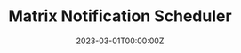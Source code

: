 ---
title: Matrix Notification Scheduler
summary: This project is about a python script that can be used to automatically change for a Matrix account the notification profile of all rooms within a space
tags:
  - server
date: '2023-03-01T00:00:00Z'

# Optional external URL for project (replaces project detail page).
external_link: 'https://gitlab.com/frederikb96/matrix-notifications-spaces-scheduler'

links:
  - icon: gitlab
    icon_pack: fab
    url: https://gitlab.com/frederikb96/matrix-notifications-spaces-scheduler
    name: GitLab Repository
url_code: ''
url_pdf: ''
url_slides: ''
url_video: ''

# Slides (optional).
#   Associate this project with Markdown slides.
#   Simply enter your slide deck's filename without extension.
#   E.g. `slides = "example-slides"` references `content/slides/example-slides.md`.
#   Otherwise, set `slides = ""`.
# slides: example
---